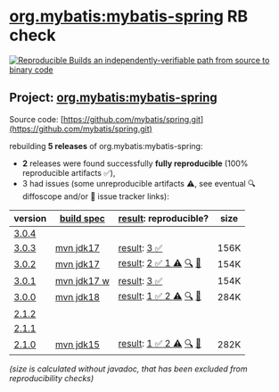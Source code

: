 [org.mybatis:mybatis-spring](https://central.sonatype.com/artifact/org.mybatis/mybatis-spring/versions) RB check
=======

[![Reproducible Builds](https://reproducible-builds.org/images/logos/rb.svg) an independently-verifiable path from source to binary code](https://reproducible-builds.org/)

## Project: [org.mybatis:mybatis-spring](https://central.sonatype.com/artifact/org.mybatis/mybatis-spring/versions)

Source code: [https://github.com/mybatis/spring.git](https://github.com/mybatis/spring.git)

rebuilding **5 releases** of org.mybatis:mybatis-spring:
- **2** releases were found successfully **fully reproducible** (100% reproducible artifacts :white_check_mark:),
- 3 had issues (some unreproducible artifacts :warning:, see eventual :mag: diffoscope and/or :memo: issue tracker links):

| version | [build spec](/BUILDSPEC.md) | [result](https://reproducible-builds.org/docs/jvm/): reproducible? | size |
| -- | --------- | ------ | -- |
| [3.0.4](https://central.sonatype.com/artifact/org.mybatis/mybatis-spring/3.0.4/pom) | | | |
| [3.0.3](https://central.sonatype.com/artifact/org.mybatis/mybatis-spring/3.0.3/pom) | [mvn jdk17](mybatis-spring-3.0.3.buildspec) | [result](mybatis-spring-3.0.3.buildinfo): [3 :white_check_mark: ](mybatis-spring-3.0.3.buildcompare) | 156K |
| [3.0.2](https://central.sonatype.com/artifact/org.mybatis/mybatis-spring/3.0.2/pom) | [mvn jdk17](mybatis-spring-3.0.2.buildspec) | [result](mybatis-spring-3.0.2.buildinfo): [2 :white_check_mark:  1 :warning:](mybatis-spring-3.0.2.buildcompare) [:mag:](mybatis-spring-3.0.2.diffoscope) [:memo:](https://github.com/mybatis/parent/pull/472) | 154K |
| [3.0.1](https://central.sonatype.com/artifact/org.mybatis/mybatis-spring/3.0.1/pom) | [mvn jdk17 w](mybatis-spring-3.0.1.buildspec) | [result](mybatis-spring-3.0.1.buildinfo): [3 :white_check_mark: ](mybatis-spring-3.0.1.buildcompare) | 154K |
| [3.0.0](https://central.sonatype.com/artifact/org.mybatis/mybatis-spring/3.0.0/pom) | [mvn jdk18](mybatis-spring-3.0.0.buildspec) | [result](mybatis-spring-3.0.0.buildinfo): [1 :white_check_mark:  2 :warning:](mybatis-spring-3.0.0.buildcompare) [:mag:](mybatis-spring-3.0.0.diffoscope) [:memo:](https://github.com/mybatis/spring/pull/759) | 284K |
| [2.1.2](https://central.sonatype.com/artifact/org.mybatis/mybatis-spring/2.1.2/pom) | | | |
| [2.1.1](https://central.sonatype.com/artifact/org.mybatis/mybatis-spring/2.1.1/pom) | | | |
| [2.1.0](https://central.sonatype.com/artifact/org.mybatis/mybatis-spring/2.1.0/pom) | [mvn jdk15](mybatis-spring-2.1.0.buildspec) | [result](mybatis-spring-2.1.0.buildinfo): [1 :white_check_mark:  2 :warning:](mybatis-spring-2.1.0.buildcompare) [:mag:](mybatis-spring-2.1.0.diffoscope) [:memo:](https://github.com/mybatis/spring/pull/759) | 282K |

<i>(size is calculated without javadoc, that has been excluded from reproducibility checks)</i>
